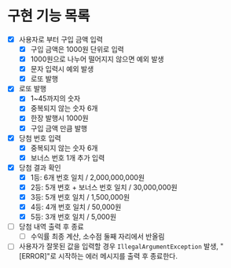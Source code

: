 # 구현 기능 목록
- [x] 사용자로 부터 구입 금액 입력
    - [x] 구입 금액은 1000원 단위로 입력
    - [x] 1000원으로 나누어 떨어지지 않으면 예외 발생
    - [x] 문자 입력시 예외 발생
    - [x] 로또 발행
- [x] 로또 발행
    - [x] 1~45까지의 숫자
    - [x] 중복되지 않는 숫자 6개
    - [x] 한장 발행시 1000원
    - [x] 구입 금액 만큼 발행
- [x] 당첨 번호 입력
    - [x] 중복되지 않는 숫자 6개
    - [x] 보너스 번호 1개 추가 입력
- [x] 당첨 결과 확인
  - [x] 1등: 6개 번호 일치 / 2,000,000,000원
  - [x] 2등: 5개 번호 + 보너스 번호 일치 / 30,000,000원
  - [x] 3등: 5개 번호 일치 / 1,500,000원
  - [x] 4등: 4개 번호 일치 / 50,000원
  - [x] 5등: 3개 번호 일치 / 5,000원
- [ ] 당첨 내역 출력 후 종료
    - [ ] 수익률 최종 계산, 소수점 둘째 자리에서 반올림
- [ ] 사용자가 잘못된 값을 입력할 경우 `IllegalArgumentException` 발생, "[ERROR]"로 시작하는 에러 메시지를 출력 후 종료한다.